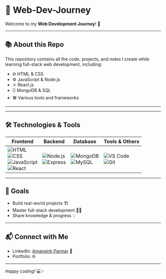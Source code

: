 # 🚀 Web-Dev-Journey

Welcome to my **Web Development Journey**! 🎉

---

## 📚 About this Repo

This repository contains all the code, projects, and notes I create while learning full-stack web development, including:

- 🌐 HTML & CSS
- ⚙️ JavaScript & Node.js
- ⚛️ React.js
- 🗄️ MongoDB & SQL
- 🛠️ Various tools and frameworks

---

---

## 🛠️ Technologies & Tools

| Frontend                                                                                                                                                                                                                                                                                                                                                                                                                            | Backend                                                                                                                                                                                                                   | Database                                                                                                                                                                                                         | Tools & Others                                                                                                                                                                                                        |
| ----------------------------------------------------------------------------------------------------------------------------------------------------------------------------------------------------------------------------------------------------------------------------------------------------------------------------------------------------------------------------------------------------------------------------------- | ------------------------------------------------------------------------------------------------------------------------------------------------------------------------------------------------------------------------- | ---------------------------------------------------------------------------------------------------------------------------------------------------------------------------------------------------------------- | --------------------------------------------------------------------------------------------------------------------------------------------------------------------------------------------------------------------- |
| ![HTML](https://img.shields.io/badge/HTML-E34F26?style=for-the-badge&logo=html5&logoColor=white) <br> ![CSS](https://img.shields.io/badge/CSS-1572B6?style=for-the-badge&logo=css3&logoColor=white) <br> ![JavaScript](https://img.shields.io/badge/JavaScript-F7DF1E?style=for-the-badge&logo=javascript&logoColor=black) <br> ![React](https://img.shields.io/badge/React-20232A?style=for-the-badge&logo=react&logoColor=61DAFB) | ![Node.js](https://img.shields.io/badge/Node.js-339933?style=for-the-badge&logo=node.js&logoColor=white) <br> ![Express](https://img.shields.io/badge/Express.js-000000?style=for-the-badge&logo=express&logoColor=white) | ![MongoDB](https://img.shields.io/badge/MongoDB-47A248?style=for-the-badge&logo=mongodb&logoColor=white) <br> ![MySQL](https://img.shields.io/badge/MySQL-4479A1?style=for-the-badge&logo=mysql&logoColor=white) | ![VS Code](https://img.shields.io/badge/VS_Code-007ACC?style=for-the-badge&logo=visual-studio-code&logoColor=white) <br> ![Git](https://img.shields.io/badge/Git-F05032?style=for-the-badge&logo=git&logoColor=white) |

---

## 🎯 Goals

- Build real-world projects 🏗️
- Master full-stack development 🧑‍💻
- Share knowledge & progress 💡

---

## 📬 Connect with Me

- LinkedIn: [Amansinh Parmar](https://www.linkedin.com/in/amansinh-parmar-ab15421b7/) 💼
- Portfolio: 🌐

---

_Happy coding!_ 💻✨
